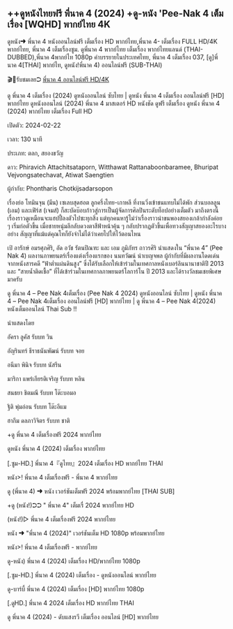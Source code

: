 ## ++ดูหนังไทยฟรี พี่นาค 4 (2024) +ดู-หนัง 'Pee-Nak 4 เต็มเรื่อง [WQHD] พากย์ไทย 4K

ดูหนัง➜ พี่นาค 4 หนังออนไลน์ฟรี เต็มเรื่อง HD พากย์ไทย,พี่นาค 4- เต็มเรื่อง FULL HD/4K พากย์ไทย, พี่นาค 4 เต็มเรื่องซูม. ดูพี่นาค 4 พากย์ไทย เต็มเรื่อง พากย์ไทยแลนด์ (THAI-DUBBED),พี่นาค 4พากย์ไท 1080p คำบรรยายในประเทศไทย, พี่นาค 4 เต็มเรื่อง 037, [ดู]พี่นาค 4[THAI] พากย์ไท, ดูหนัง!พี่นาค 4) ออนไลน์ฟรี (SUB-THAI)

🎬🍿รับชมเลย➲ [พี่นาค 4 ออนไลน์ฟรี HD/4K](https://t.co/vkOtzRWmlA)

ดู พี่นาค 4 เต็มเรื่อง (2024) ดูหนังออนไลน์ ซับไทย | ดูหนัง พี่นาค 4 เต็มเรื่อง ออนไลน์ฟรี [HD] พากย์ไทย ดูหนังออนไลน์ (2024) พี่นาค 4 มาสเตอร์ HD หนังชัด ดูฟรี เต็มเรื่อง ดูหนัง พี่นาค 4 (2024) พากย์ไทย เต็มเรื่อง Full HD

เปิดตัว: 2024-02-22

เวลา: 130 นาที

ประเภท: ตลก, สยองขวัญ

ดาว: Phiravich Attachitsataporn, Witthawat Rattanaboonbaramee, Bhuripat Vejvongsatechavat, Atiwat Saengtien

ผู้กำกับ: Phontharis Chotkijsadarsopon

เรื่องย่อ
โทมินจุน (มีน) เซเลบสุดฮอต ลูกครึ่งไทย-เกาหลี ที่งานวิ่งเข้าชนแทบไม่ได้พัก ส่วนบอลลูน (เอม) และเฟิร์ส (เจมส์) ก็สะบัดบ๊อบก้าวสู่การเป็นผู้จัดการศิลปินระดับท็อปอย่างเต็มตัว มาถึงตรงนี้เรื่องราวดูเหมือนจะแฮปปี้ลงตัวไปซะทุกสิ่ง แต่ทุกคนหารู้ไม่ว่าเรื่องราวน่าขนพองสยองเกล้ากำลังค่อย ๆ เริ่มก่อตัวขึ้น เมื่อชายหนุ่มลึกลับดวงตาสีฟ้าหน้าคุ้น ๆ กลับปรากฏตัวขึ้นเพื่อทวงสัญญาสยองอะไรบางอย่าง สัญญาที่แม้แต่คุณโทก็ยังจำไม่ได้ว่าเคยไปให้ไว้ตอนไหน

เป้ อารักษ์ อมรศุภศิริ, อัด อวัช รัตนปิณฑะ และ เอม ภูมิภัทร ถาวรศิริ นำแสดงใน “พี่นาค 4” (Pee Nak 4) ผลงานภาพยนตร์เรื่องแต่งเรื่องแรกของ นนทวัฒน์ นำเบญจพล ผู้กำกับที่มีผลงานโดดเด่นจากหนังสารคดี “ฟ้าต่ำแผ่นดินสูง” ซึ่งได้รับเลือกให้เข้าร่วมในเทศกาลหนังเบอร์ลินนานาชาติปี 2013 และ “สายน้ำติดเชื้อ” ที่ได้เข้าร่วมในเทศกาลภาพยนตร์โลการ์โน ปี 2013 และได้รางวัลชมเชยพิเศษมาครับ

ดู พี่นาค 4 – Pee Nak 4เต็มเรื่อง (Pee Nak 4 2024) ดูหนังออนไลน์ ซับไทย | ดูหนัง พี่นาค 4 – Pee Nak 4เต็มเรื่อง ออนไลน์ฟรี [HD] พากย์ไทย | ดู พี่นาค 4 – Pee Nak 4(2024) หนังเต็มออนไลน์ Thai Sub !!


นำแสดงโดย

อัครา ลูคัส รับบท วิน

อัญรินทร์ ธีราธนันพัฒน์ รับบท จอย

อนีมา พินิจ รับบท นัสรีน

มาริกา แพร่เกียรติเจริญ รับบท หลิน

สนธยา ชิตมณี รับบท โต๊ะบอมอ

ฐิติ พุ่มอ่อน รับบท โต๊ะอีแม

ฮากึม ดลภาวิจิตร รับบท ชาติ

+ดู พี่นาค 4 เต็มเรื่องฟรี 2024 พากย์ไทย

ดูหนัง พี่นาค 4 (2024) เต็มเรื่อง พากย์ไทย

[.ซูม-HD.] พี่นาค 4『ดูไทย』2024 เต็มเรื่อง HD พากย์ไทย THAI

หนัง>! พี่นาค 4 เต็มเรื่องฟรี - พี่นาค 4 พากย์ไทย

ดู (พี่นาค 4) ➜ หนัง เวอร์ชันเต็มฟรี 2024 พร้อมพากย์ไทย [THAI SUB]

+ดู (หนัง!)➲➲ " พี่นาค 4" เต็มเรื่ 2024 พากย์ไทย HD

(หนัง!)▷ พี่นาค 4 เต็มเรื่องฟรี 2024 พากย์ไทย

หนัง ➜ "พี่นาค 4 (2024)" เวอร์ชันเต็ม HD 1080p พร้อมพากย์ไทย

หนัง>! พี่นาค 4 เต็มเรื่องฟรี - พากย์ไทย

ดู-หนัง) พี่นาค 4 (2024) เต็มเรื่อง HD/พากย์ไทย 1080p

[.ซูม-HD.] พี่นาค 4 (2024) เต็มเรื่อง - ดูหนังออนไลน์ พากย์ไทย

ดู-บาร์บี้ พี่นาค 4 (2024) เต็มเรื่อง [HD] พากย์ไทย 1080p

[.ดูHD.] พี่นาค 4 2024 เต็มเรื่อง HD พากย์ไทย THAI

ดู พี่นาค 4 (2024) - ดับแสงรวี เต็มเรื่อง ออนไลน์ [HD] พากย์ไทย

